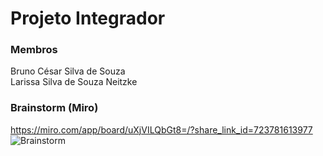 # Projeto Integrador

### Membros
Bruno César Silva de Souza <br/>
Larissa Silva de Souza Neitzke

### Brainstorm (Miro)
https://miro.com/app/board/uXjVILQbGt8=/?share_link_id=723781613977
![Brainstorm](Info/Brainstorm.png)
